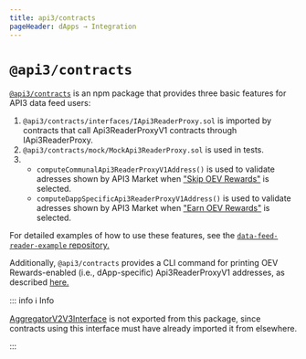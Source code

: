 ```yaml
---
title: api3/contracts
pageHeader: dApps → Integration
---
```


<PageHeader/>

# `@api3/contracts`

[`@api3/contracts`](https://www.npmjs.com/package/@api3/contracts) is an npm package that provides three basic features for API3 data feed users:

1. `@api3/contracts/interfaces/IApi3ReaderProxy.sol` is imported by contracts that call Api3ReaderProxyV1 contracts through IApi3ReaderProxy.
2. `@api3/contracts/mock/MockApi3ReaderProxy.sol` is used in tests.
3. - `computeCommunalApi3ReaderProxyV1Address()` is used to validate adresses shown by API3 Market when ["Skip OEV Rewards"](/dapps/integration/index.md#integration-information) is selected.
   - `computeDappSpecificApi3ReaderProxyV1Address()` is used to validate adresses shown by API3 Market when ["Earn OEV Rewards"](/dapps/integration/index.md#integration-information) is selected.

For detailed examples of how to use these features, see the [`data-feed-reader-example` repository.](https://github.com/api3dao/data-feed-reader-example)

Additionally, `@api3/contracts` provides a CLI command for printing OEV Rewards-enabled (i.e., dApp-specific) Api3ReaderProxyV1 addresses, as described [here.](/dapps/integration/contract-integration.md#printing-api3readerproxyv1-addresses)

::: info ℹ️ Info

[AggregatorV2V3Interface](/dapps/integration/aggregatorv2v3interface.md) is not exported from this package, since contracts using this interface must have already imported it from elsewhere.

:::

